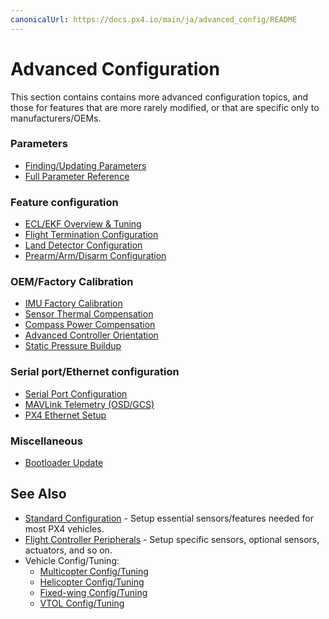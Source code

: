 ```yaml
---
canonicalUrl: https://docs.px4.io/main/ja/advanced_config/README
---
```


# Advanced Configuration

This section contains contains more advanced configuration topics, and those for features that are more rarely modified, or that are specific only to manufacturers/OEMs.

### Parameters

- [Finding/Updating Parameters](../advanced_config/parameters.md)
- [Full Parameter Reference](../advanced_config/parameter_reference.md)

### Feature configuration

- [ECL/EKF Overview & Tuning](../advanced_config/tuning_the_ecl_ekf.md)
- [Flight Termination Configuration](../advanced_config/flight_termination.md)
- [Land Detector Configuration](../advanced_config/land_detector.md)
- [Prearm/Arm/Disarm Configuration](../advanced_config/prearm_arm_disarm.md)

### OEM/Factory Calibration

- [IMU Factory Calibration](../advanced_config/imu_factory_calibration.md)
- [Sensor Thermal Compensation](../advanced_config/sensor_thermal_calibration.md)
- [Compass Power Compensation](../advanced_config/compass_power_compensation.md)
- [Advanced Controller Orientation](../advanced_config/advanced_flight_controller_orientation_leveling.md)
- [Static Pressure Buildup](../advanced_config/static_pressure_buildup.md)

### Serial port/Ethernet configuration

- [Serial Port Configuration](../peripherals/serial_configuration.md)
- [MAVLink Telemetry (OSD/GCS)](../peripherals/mavlink_peripherals.md)
- [PX4 Ethernet Setup](../advanced_config/ethernet_setup.md)

### Miscellaneous

- [Bootloader Update](../advanced_config/bootloader_update.md)

## See Also

- [Standard Configuration](../config/README.md) - Setup essential sensors/features needed for most PX4 vehicles.
- [Flight Controller Peripherals](../peripherals/README.md) - Setup specific sensors, optional sensors, actuators, and so on.
- Vehicle Config/Tuning:
  - [Multicopter Config/Tuning](../config_mc/README.md)
  - [Helicopter Config/Tuning](../config_heli/README.md)
  - [Fixed-wing Config/Tuning](../config_fw/README.md)
  - [VTOL Config/Tuning](../config_vtol/README.md)
